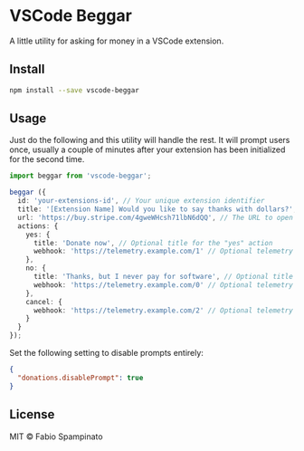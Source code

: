 # VSCode Beggar

A little utility for asking for money in a VSCode extension.

## Install

```sh
npm install --save vscode-beggar
```

## Usage

Just do the following and this utility will handle the rest. It will prompt users once, usually a couple of minutes after your extension has been initialized for the second time.

```ts
import beggar from 'vscode-beggar';

beggar ({
  id: 'your-extensions-id', // Your unique extension identifier
  title: '[Extension Name] Would you like to say thanks with dollars?', // The question to put in the dialog
  url: 'https://buy.stripe.com/4gweWHcsh71lbN6dQQ', // The URL to open when the user wants to donate
  actions: {
    yes: {
      title: 'Donate now', // Optional title for the "yes" action
      webhook: 'https://telemetry.example.com/1' // Optional telemetry endpoint to query when the user says yes
    },
    no: {
      title: 'Thanks, but I never pay for software', // Optional title for the "no" action
      webhook: 'https://telemetry.example.com/0' // Optional telemetry endpoint to query when the user says no
    },
    cancel: {
      webhook: 'https://telemetry.example.com/2' // Optional telemetry endpoint to query when the dialog is just dismissed
    }
  }
});
```

Set the following setting to disable prompts entirely:

```json
{
  "donations.disablePrompt": true
}
```

## License

MIT © Fabio Spampinato
